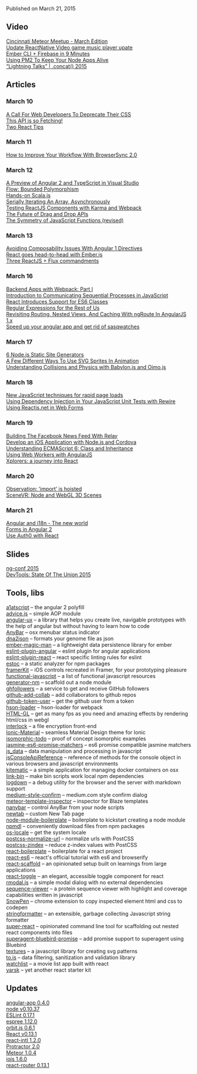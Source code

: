 Published on March 21, 2015

Video
-----

[Cincinnati Meteor Meetup - March Edition](https://www.youtube.com/watch?v=cYrTLZ4kcsU)  
[Update ReactNative Video game music player upate](https://www.youtube.com/watch?v=WUd84Qw1VjY)  
[Ember CLI + Firebase in 9 Minutes](https://www.youtube.com/watch?v=Cs3Fdup7aUo)  
[Using PM2 To Keep Your Node Apps Alive](https://egghead.io/lessons/node-js-using-pm2-to-keep-your-node-apps-alive)  
[“Lightning Talks” | .concat() 2015](https://www.youtube.com/watch?v=bx1bVJZueFw)

Articles
--------

### March 10 ###
[A Call For Web Developers To Deprecate Their CSS](https://medium.com/cool-code-pal/a-call-for-web-developers-to-deprecate-their-css-1f6430781393)  
[This API is so Fetching!](https://hacks.mozilla.org/2015/03/this-api-is-so-fetching/)  
[Two React Tips](https://medium.com/@dan_abramov/two-weird-tricks-that-fix-react-7cf9bbdef375)

### March 11 ###
[How to Improve Your Workflow With BrowserSync 2.0](http://www.sitepoint.com/improve-workflow-browsersync-2-0/)

### March 12 ###
[A Preview of Angular 2 and TypeScript in Visual Studio](http://blogs.msdn.com/b/visualstudio/archive/2015/03/12/a-preview-of-angular-2-and-typescript-in-visual-studio.aspx)  
[Flow: Bounded Polymorphism](http://flowtype.org/blog/2015/03/12/Bounded-Polymorphism.html)  
[Hands-on Scala.js](http://lihaoyi.github.io/hands-on-scala-js/)  
[Serially Iterating An Array, Asynchronously](http://derickbailey.com/2015/03/12/serially-iterating-an-array-asynchronously/)  
[Testing ReactJS Components with Karma and Webpack](https://www.codementor.io/reactjs/tutorial/test-reactjs-components-karma-webpack)  
[The Future of Drag and Drop APIs](https://medium.com/@dan_abramov/the-future-of-drag-and-drop-apis-249dfea7a15f)  
[The Symmetry of JavaScript Functions (revised)](http://raganwald.com/2015/03/12/symmetry.html)

### March 13 ###
[Avoiding Composability Issues With Angular 1 Directives](http://jaysoo.ca/2015/03/13/avoiding-composability-issues-with-angular-1-directives/)  
[React goes head-to-head with Ember.js](http://www.creativebloq.com/web-design/react-goes-head-head-emberjs-31514361)  
[Three ReactJS + Flux commandments](http://kriswallsmith.net/post/113538449364/three-reactjs-flux-commandments)

### March 16 ###
[Backend Apps with Webpack: Part I](http://jlongster.com/Backend-Apps-with-Webpack--Part-I)  
[Introduction to Communicating Sequential Processes in JavaScript](http://dialelo.github.io/introduction-to-communicating-sequential-processes-in-javascript.html)  
[React Introduces Support for ES6 Classes](http://www.infoq.com/news/2015/03/react-es6-classes)  
[Regular Expressions for the Rest of Us](http://davidwalsh.name/regular-expressions-rest)  
[Revisiting Routing, Nested Views, And Caching With ngRoute In AngularJS 1.x](http://www.bennadel.com/blog/2801-revisiting-routing-nested-views-and-caching-with-ngroute-in-angularjs-1-x.htm)  
[Speed up your angular app and get rid of sasqwatches](https://www.airpair.com/angularjs/tips-n-tricks/speed-up-your-angular-apps-and-rid-sasqwatches)

### March 17 ###
[6 Node.js Static Site Generators](http://www.sitepoint.com/6-nodejs-static-site-generators/)  
[A Few Different Ways To Use SVG Sprites In Animation](http://www.smashingmagazine.com/2015/03/17/different-ways-to-use-svg-sprites-in-animation/)  
[Understanding Collisions and Physics with Babylon.js and Oimo.js](http://www.sitepoint.com/understanding-collisions-physics-babylon-js-oimo-js/)

### March 18 ###
[New JavaScript techniques for rapid page loads](http://blog.chromium.org/2015/03/new-javascript-techniques-for-rapid.html)    
[Using Dependency Injection in Your JavaScript Unit Tests with Rewire](https://strongloop.com/strongblog/javascript-unit-testing-using-dependency-injection/)  
[Using Reactjs.net in Web Forms](http://xabikos.com/server%20side%20templating/web%20development/2015/03/18/using-reactjs.net-in-web-forms.html)

### March 19 ###
[Building The Facebook News Feed With Relay](http://facebook.github.io/react/blog/2015/03/19/building-the-facebook-news-feed-with-relay.html)  
[Develop an iOS Application with Node.js and Cordova](http://modernweb.com/2015/03/19/develop-an-ios-application-with-node-js-and-cordova/)  
[Understanding ECMAScript 6: Class and Inheritance](http://www.sitepoint.com/understanding-ecmascript-6-class-inheritance/)  
[Using Web Workers with AngularJS](https://andywalpole.me/#!/blog/142677/using-web-workers-angularjs)  
[Xplorers: a journey into React](http://x-team.com/2015/03/xplorers-journey-react/)

### March 20 ###
[Observation: ’import’ is hoisted](http://es-discourse.com/t/observation-import-is-hoisted/126)  
[SceneVR: Node and WebGL 3D Scenes](http://dailyjs.com/2015/03/20/scenevr/)

### March 21 ###
[Angular and i18n - The new world](http://blog.thoughtram.io/angular/2015/03/21/angular-and-i18n-the-new-world.html)  
[Forms in Angular 2](http://angularjs.blogspot.ru/2015/03/forms-in-angular-2.html)  
[Use Auth0 with React](https://auth0.com/docs/client-platforms/react)

Slides
------

[ng-conf 2015](https://docs.google.com/spreadsheets/d/1YrQgqOnpIrcUIT9Qa5-C1VBVnvQFTWUwCBD28WE-d7c/edit#gid=0)  
[DevTools: State Of The Union 2015](https://speakerdeck.com/addyosmani/devtools-state-of-the-union-2015)

Tools, libs
-----------

[a1atscript](https://github.com/hannahhoward/a1atscript) – the angular 2 polyfill  
[advice.js](https://github.com/dwango-js/advice.js) – simple AOP module  
[angular-ux](https://github.com/mgonto/angular-ux) – a library that helps you create live, navigable prototypes with the help of angular but without having to learn how to code  
[AnyBar](https://github.com/tonsky/AnyBar) – osx menubar status indicator  
[dna2json](https://github.com/genomejs/dna2json) – formats your genome file as json  
[ember-magic-man](https://github.com/jacobthemyth/ember-magic-man) – a lightweight data persistence library for ember  
[eslint-plugin-angular](https://github.com/Gillespie59/eslint-plugin-angular) – eslint plugin for angular applications  
[eslint-plugin-react](https://github.com/yannickcr/eslint-plugin-react) – react specific linting rules for eslint  
[estoc](https://github.com/chrisdickinson/estoc) – a static analyzer for npm packages  
[framerKit](https://github.com/raphdamico/framerKit) – iOS controls recreated in Framer, for your prototyping pleasure  
[functional-javascript](https://github.com/jkup/functional-javascript) – a list of functional javascript resources  
[generator-nm](https://github.com/sindresorhus/generator-nm) – scaffold out a node module  
[ghfollowers](https://github.com/simplyianm/ghfollowers) – a service to get and receive GitHub followers  
[github-add-collab](https://github.com/kevva/github-add-collab) – add collaborators to github repos  
[github-token-user](https://github.com/kevva/github-token-user) – get the github user from a token  
[hson-loader](https://github.com/kentcdodds/hson-loader) – hson-loader for webpack  
[HTML-GL](https://github.com/PixelsCommander/HTML-GL) – get as many fps as you need and amazing effects by rendering html/css in webgl  
[interlock](https://github.com/inversepath/interlock) – a file encryption front-end  
[Ionic-Material](https://github.com/zachsoft/Ionic-Material) – seamless Material Design theme for Ionic  
[isomorphic-todo](https://github.com/matsilva/isomorphic-todo) – proof of concept isomorphic examples  
[jasmine-es6-promise-matchers](https://github.com/bvaughn/jasmine-es6-promise-matchers) – es6 promise compatible jasmine matchers  
[js_data](https://github.com/vlandham/js_data) – data manipulation and processing in javascript  
[jsConsoleApiReference](https://github.com/spmbt/jsConsoleApiReference) – reference of methods for the console object in various browsers and javascript environments  
[kitematic](https://github.com/kitematic/kitematic) – a simple application for managing docker containers on osx  
[link-bin](https://github.com/mafintosh/link-bin) – make bin scripts work local npm dependencies  
[logdown](https://github.com/caiogondim/logdown) – a debug utility for the browser and the server with markdown support  
[medium-style-confirm](https://github.com/brijeshb42/medium-style-confirm) – medium.com style confirm dialog  
[meteor-template-inspector](https://github.com/gwendall/meteor-template-inspector) – inspector for Blaze templates  
[nanybar](https://github.com/rumpl/nanybar) – control AnyBar from your node scripts  
[newtab](https://github.com/jakke-korpelainen/newtab) – custom New Tab page  
[node-module-boilerplate](https://github.com/sindresorhus/node-module-boilerplate) – boilerplate to kickstart creating a node module  
[npmdl](https://github.com/hughsk/npmdl) – conveniently download files from npm packages  
[os-locale](https://github.com/sindresorhus/os-locale) – get the system locale  
[postcss-normalize-url](https://github.com/ben-eb/postcss-normalize-url) – normalize urls with PostCSS  
[postcss-zindex](https://github.com/ben-eb/postcss-zindex) – reduce z-index values with PostCSS  
[react-boilerplate](https://github.com/bloodyowl/react-boilerplate) – boilerplate for a react project  
[react-es6](https://github.com/klaemo/react-es6) – react's official tutorial with es6 and browserify  
[react-scaffold](https://github.com/daftdevelopers/react-scaffold) – an opinionated setup built on learnings from large applications  
[react-toggle](https://github.com/instructure-react/react-toggle) – an elegant, accessible toggle component for react  
[rmodal.js](https://github.com/zewish/rmodal.js) – a simple modal dialog with no external dependencies  
[sequence-viewer](https://github.com/calipho-sib/sequence-viewer) – a protein sequence viewer with highlight and coverage capabilities written in javascript  
[SnowPen](https://github.com/snookca/SnowPen) – chrome extension to copy inspected element html and css to codepen  
[stringformatter](https://github.com/anywhichway/stringformatter) – an extensible, garbage collecting Javascript string formatter  
[super-react](https://github.com/mtomcal/super-react) – opinionated command line tool for scaffolding out nested react components into files  
[superagent-bluebird-promise](https://github.com/KyleAMathews/superagent-bluebird-promise) – add promise support to superagent using Bluebird  
[textures](https://github.com/riccardoscalco/textures) – a javascript library for creating svg patterns  
[to.is](https://github.com/lucastan/to.is) – data filtering, sanitization and validation library  
[watchlist](https://github.com/teamstrobe/watchlist) – a movie list app built with react  
[yarsk](https://github.com/bradleyboy/yarsk) – yet another react starter kit

Updates
-------

[angular-aop 0.4.0](https://github.com/mgechev/angular-aop/#v040)  
[node v0.10.37](http://blog.nodejs.org/2015/03/14/node-v0-10-37-stable/)  
[ESLint 0.17.1](http://eslint.org/blog/2015/03/eslint-0.17.1-released/)  
[espree 1.12.0](https://github.com/eslint/espree/releases/tag/v1.12.0)  
[orbit.js 0.6.1](https://github.com/orbitjs/orbit.js/releases/tag/v0.6.1)  
[React v0.13.1](http://facebook.github.io/react/blog/2015/03/16/react-v0.13.1.html)  
[react-intl 1.2.0](https://github.com/yahoo/react-intl/)  
[Protractor 2.0](https://github.com/angular/protractor/blob/master/CHANGELOG.md#200)  
[Meteor 1.0.4](https://www.meteor.com/blog/2015/03/17/meteor-104-mongo-cordova-template-subscriptions)  
[iojs 1.6.0](https://github.com/iojs/io.js/blob/v1.x/CHANGELOG.md#2015-03-19-version-160-chrisdickinson)  
[react-router 0.13.1](https://github.com/rackt/react-router/blob/master/CHANGELOG.md#v0131---fri-20-mar-2015-222157-gmt)